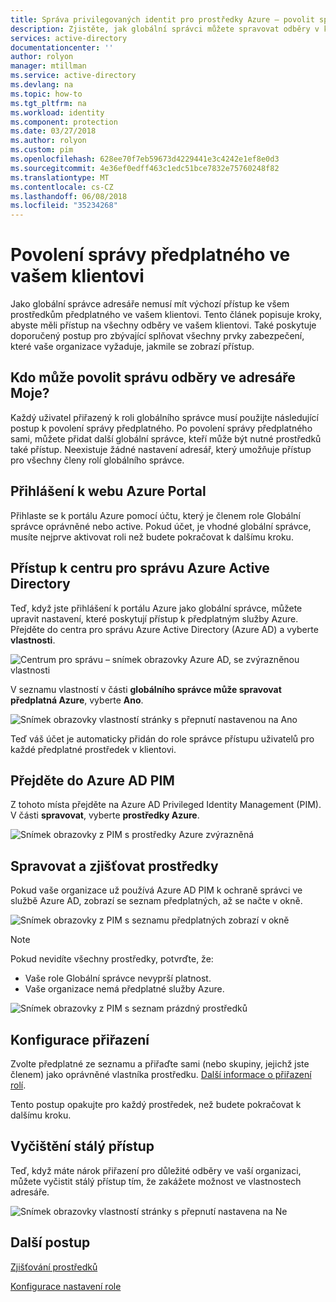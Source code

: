 ```yaml
---
title: Správa privilegovaných identit pro prostředky Azure – povolit správu předplatné | Microsoft Docs
description: Zjistěte, jak globální správci můžete spravovat odběry v klientovi.
services: active-directory
documentationcenter: ''
author: rolyon
manager: mtillman
ms.service: active-directory
ms.devlang: na
ms.topic: how-to
ms.tgt_pltfrm: na
ms.workload: identity
ms.component: protection
ms.date: 03/27/2018
ms.author: rolyon
ms.custom: pim
ms.openlocfilehash: 628ee70f7eb59673d4229441e3c4242e1ef8e0d3
ms.sourcegitcommit: 4e36ef0edff463c1edc51bce7832e75760248f82
ms.translationtype: MT
ms.contentlocale: cs-CZ
ms.lasthandoff: 06/08/2018
ms.locfileid: "35234268"
---
```

# <a name="enable-subscription-management-in-your-tenant"></a>Povolení správy předplatného ve vašem klientovi

Jako globální správce adresáře nemusí mít výchozí přístup ke všem prostředkům předplatného ve vašem klientovi. Tento článek popisuje kroky, abyste měli přístup na všechny odběry ve vašem klientovi. Také poskytuje doporučený postup pro zbývající splňovat všechny prvky zabezpečení, které vaše organizace vyžaduje, jakmile se zobrazí přístup.

## <a name="who-can-enable-management-of-subscriptions-in-my-directory"></a>Kdo může povolit správu odběry ve adresáře Moje?

Každý uživatel přiřazený k roli globálního správce musí použijte následující postup k povolení správy předplatného. Po povolení správy předplatného sami, můžete přidat další globální správce, kteří může být nutné prostředků také přístup. Neexistuje žádné nastavení adresář, který umožňuje přístup pro všechny členy rolí globálního správce.

## <a name="sign-in-to-the-azure-portal"></a>Přihlášení k webu Azure Portal

Přihlaste se k portálu Azure pomocí účtu, který je členem role Globální správce oprávněné nebo active. Pokud účet, je vhodné globální správce, musíte nejprve aktivovat roli než budete pokračovat k dalšímu kroku.

## <a name="access-the-azure-active-directory-admin-center"></a>Přístup k centru pro správu Azure Active Directory

Teď, když jste přihlášení k portálu Azure jako globální správce, můžete upravit nastavení, které poskytují přístup k předplatným služby Azure. Přejděte do centra pro správu Azure Active Directory (Azure AD) a vyberte **vlastnosti**.

![Centrum pro správu – snímek obrazovky Azure AD, se zvýrazněnou vlastnosti](media/azure-pim-resource-rbac/aad_properties.png)

V seznamu vlastností v části **globálního správce může spravovat předplatná Azure**, vyberte **Ano**.

![Snímek obrazovky vlastností stránky s přepnutí nastavenou na Ano](media/azure-pim-resource-rbac/aad_properties_save.png)

Teď váš účet je automaticky přidán do role správce přístupu uživatelů pro každé předplatné prostředek v klientovi.

## <a name="browse-to-azure-ad-pim"></a>Přejděte do Azure AD PIM

 Z tohoto místa přejděte na Azure AD Privileged Identity Management (PIM). V části **spravovat**, vyberte **prostředky Azure**.

![Snímek obrazovky z PIM s prostředky Azure zvýrazněná](media/azure-pim-resource-rbac/aadpim_manage_azure_resources.png)

## <a name="manage-and-discover-resources"></a>Spravovat a zjišťovat prostředky

Pokud vaše organizace už používá Azure AD PIM k ochraně správci ve službě Azure AD, zobrazí se seznam předplatných, až se načte v okně.

![Snímek obrazovky z PIM s seznamu předplatných zobrazí v okně](media/azure-pim-resource-rbac/aadpim_manage_azure_resource_some_there.png)

> [!NOTE]
> Pokud nevidíte všechny prostředky, potvrďte, že:
>- Vaše role Globální správce nevyprší platnost. 
>- Vaše organizace nemá předplatné služby Azure.

![Snímek obrazovky z PIM s seznam prázdný prostředků](media/azure-pim-resource-rbac/aadpim_rbac_empty_resource_list.png)

## <a name="configure-assignments"></a>Konfigurace přiřazení

Zvolte předplatné ze seznamu a přiřaďte sami (nebo skupiny, jejichž jste členem) jako oprávněné vlastníka prostředku. 
[Další informace o přiřazení rolí](pim-resource-roles-assign-roles.md).

Tento postup opakujte pro každý prostředek, než budete pokračovat k dalšímu kroku.

## <a name="clean-up-standing-access"></a>Vyčištění stálý přístup

Teď, když máte nárok přiřazení pro důležité odběry ve vaší organizaci, můžete vyčistit stálý přístup tím, že zakážete možnost ve vlastnostech adresáře.

![Snímek obrazovky vlastností stránky s přepnutí nastavena na Ne](media/azure-pim-resource-rbac/aad_properties_no.png)

## <a name="next-steps"></a>Další postup

[Zjišťování prostředků](pim-resource-roles-discover-resources.md)

[Konfigurace nastavení role](pim-resource-roles-configure-role-settings.md)








